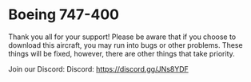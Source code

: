 # Boeing 747-400

Thank you all for your support! Please be aware that if you choose to download this aircraft, you may run into bugs or other problems. These things will be fixed, however, there are other things that take priority. 


Join our Discord:
Discord: https://discord.gg/JNs8YDF 













































